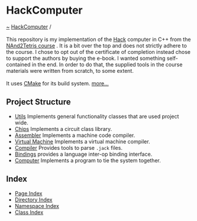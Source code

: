 <a id="hackcomputer"></a>
<h1>HackComputer</h1>
<a href="https://github.com/CharlesCarley/HackComputer#~">~</a>
<a href="index.md#index">HackComputer</a>
<span class="inline-text">/</span>
<span class="bold-text"><b></b></span>
<br/>
<br/>
<span class="inline-text">This repository is my implementation of the </span>
<a href="a00888.md#hack">Hack</a>
<span class="inline-text"> computer in C++ from the </span>
<a href="https://www.coursera.org/learn/build-a-computer#nand2tetris-course">NAnd2Tetris course</a>
<span class="inline-text">. It is a bit over the top and does not strictly adhere to the course. I chose to opt out of the certificate of completion instead chose to support the authors by buying the e-book. I wanted something self-contained in the end. In order to do that, the supplied tools in the course materials were written from scratch, to some extent. </span>
<br/>
<br/>
<span class="inline-text">
 It uses </span>
<a href="https://cmake.org/#cmake">CMake</a>
<span class="inline-text"> for its build system. </span>
<a href="a01557.md#hc00">more...</a>
<a id="index_1hc001"></a>
<a id="project-structure"></a>
<h2>Project Structure</h2>
<ul>
<li><a href="a01558.md#hc01">Utils</a>
<span class="inline-text"> Implements general functionality classes that are used project wide.</span>
</li>
<li><a href="a01559.md#hc02">Chips</a>
<span class="inline-text"> Implements a circuit class library.</span>
</li>
<li><a href="a01560.md#hc03">Assembler</a>
<span class="inline-text"> Implements a machine code compiler.</span>
</li>
<li><a href="a01561.md#hc04">Virtual Machine</a>
<span class="inline-text"> Implements a virtual machine compiler.</span>
</li>
<li><a href="a01562.md#hc05">Compiler</a>
<span class="inline-text"> Provides tools to parse </span>
<code class="typewriter">.jack</code>
<span class="inline-text"> files.</span>
</li>
<li><a href="a01563.md#hc06">Bindings</a>
<span class="inline-text"> provides a language inter-op binding interface.</span>
</li>
<li><a href="a01564.md#hc07">Computer</a>
<span class="inline-text"> Implements a program to tie the system together.</span>
</li>
</ul>
<a id="index_1hc002"></a>
<a id="index"></a>
<h2>Index</h2>
<ul>
<li><a href="page_index.md#page-index">Page Index</a>
</li>
<li><a href="directory_index.md#directory-index">Directory Index</a>
</li>
<li><a href="namespace_index.md#namespace-index">Namespace Index</a>
</li>
<li><a href="class_index.md#class-index">Class Index</a>
</li>
</ul>
</div>
</div>
</body>
</html>
